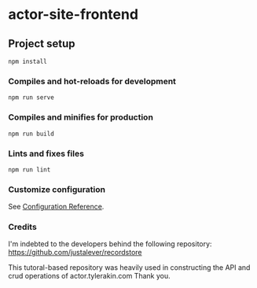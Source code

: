 # actor-site-frontend

## Project setup
```
npm install
```

### Compiles and hot-reloads for development
```
npm run serve
```

### Compiles and minifies for production
```
npm run build
```

### Lints and fixes files
```
npm run lint
```

### Customize configuration
See [Configuration Reference](https://cli.vuejs.org/config/).


### Credits
I'm indebted to the developers behind the following repository:
https://github.com/justalever/recordstore

This tutoral-based repository was heavily used in constructing the 
API and crud operations of actor.tylerakin.com
Thank you.